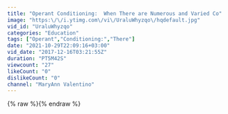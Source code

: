 ```yaml
---
title: "Operant Conditioning:  When There are Numerous and Varied Co"
image: "https:\/\/i.ytimg.com\/vi\/UraluWhyzqo\/hqdefault.jpg"
vid_id: "UraluWhyzqo"
categories: "Education"
tags: ["Operant","Conditioning:","There"]
date: "2021-10-29T22:09:16+03:00"
vid_date: "2017-12-16T03:21:55Z"
duration: "PT5M42S"
viewcount: "27"
likeCount: "0"
dislikeCount: "0"
channel: "MaryAnn Valentino"
---
```

{% raw %}{% endraw %}

